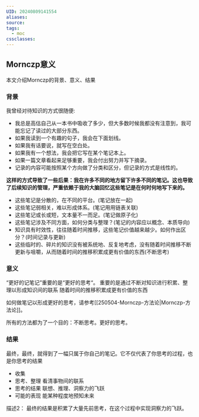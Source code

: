 ```yaml
---
UID: 20240809141554
aliases: 
source: 
tags:
  - moc
cssclasses:
---
```

## Mornczp意义


本文介绍Mornczp的背景、意义、结果
### 背景
我曾经对待知识的方式很随便: 
- 我总是高估自己从一本书中吸收了多少，但大多数时候我都没有注意到，我可能忘记了读过的大部分东西。
- 如果我读到一个有趣的句子，我会在下面划线。
- 如果我有话要说，就写在空白处。
- 如果我有一个想法，我会把它写在某个笔记本上。
- 如果一篇文章看起来足够重要，我会付出努力并写下摘录。
- 记录的内容可能按照某个方向做了分类和区分，但记录的方式是线性的。

**这样的方式导致了一些后果：我在许多不同的地方留下许多不同的笔记。这也导致了后续知识的管理，严重依赖于我的大脑回忆这些笔记是在何时何地写下来的。**

- 这些笔记是分散的，在不同的平台。(笔记放在一起)
- 这些笔记弱相关，难以形成体系。(笔记用用链表关联)
- 这些笔记或长或短，文本量不一而足。(笔记做原子化)
- 这些笔记涉及不同方面，如何分类与整理？(笔记的内容应以概念、本质导向)
- 知识具有时效性，往往随着时间推移，这些笔记价值越来越少。如何作出区分？(时间记录与更新)
- 这些临时的、碎片的知识没有被系统地、反复地考虑，没有随着时间推移不断更新与咀嚼，从而随着时间的推移积累成更有价值的东西(不断思考)
### 意义
“更好的记笔记”重要的是“更好的思考“。
重要的是通过不断对知识进行积累、整理以形成知识间的联系
随着时间的推移积累成更有价值的东西


如何做笔记以形成更好的思考，请参考[[250504-Mornczp-方法论|Mornczp-方法论]]。



所有的方法都为了一个目的：不断思考。更好的思考。


### 结果
最终，最终，就得到了一幅只属于你自己的笔记。它不仅代表了你思考的过程，也是你思考的结果

- 收集
- 思考、整理
	看清事物间的联系
- 思考的结果
	联想、推理、洞察力的飞跃
- 可能的表现
	能某种程度地预知未来

描述2：
最终的结果是积累了大量先前思考，在这个过程中实现洞察力的飞跃。
